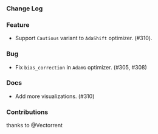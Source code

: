 ### Change Log

### Feature

* Support `Cautious` variant to `AdaShift` optimizer. (#310).

### Bug

* Fix `bias_correction` in `AdamG` optimizer. (#305, #308)

### Docs

* Add more visualizations. (#310)

### Contributions

thanks to @Vectorrent
